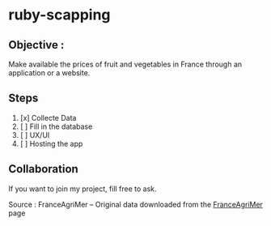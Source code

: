 # ruby-scapping

## Objective :
Make available the prices of fruit and vegetables in France through an application or a website.

## Steps
1. [x] Collecte Data
2. [ ] Fill in the database
3. [ ] UX/UI
4. [ ] Hosting the app

## Collaboration
If you want to join my project, fill free to ask.

Source : FranceAgriMer – Original data downloaded from the [FranceAgriMer](https://rnm.franceagrimer.fr/prix?M2503:MARCHE) page